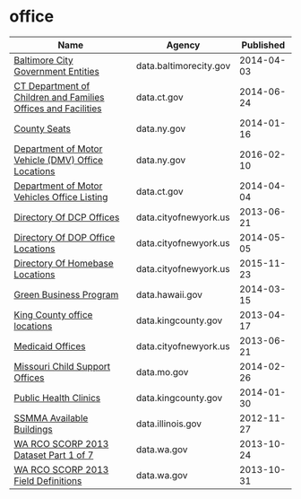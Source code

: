 # office

Name | Agency | Published
---- | ---- | ---------
[Baltimore City Government Entities](../datasets/cut3-c4bx.md) | data.baltimorecity.gov | 2014-04-03
[CT Department of Children and Families Offices and Facilities](../datasets/nhvj-awym.md) | data.ct.gov | 2014-06-24
[County Seats](../datasets/4xc7-bukh.md) | data.ny.gov | 2014-01-16
[Department of Motor Vehicle (DMV) Office Locations](../datasets/9upz-c7xg.md) | data.ny.gov | 2016-02-10
[Department of Motor Vehicles Office Listing](../datasets/scnc-rath.md) | data.ct.gov | 2014-04-04
[Directory Of DCP Offices](../datasets/w449-f4d7.md) | data.cityofnewyork.us | 2013-06-21
[Directory Of DOP Office Locations](../datasets/tfbb-gszk.md) | data.cityofnewyork.us | 2014-05-05
[Directory Of Homebase Locations](../datasets/ntcm-2w4k.md) | data.cityofnewyork.us | 2015-11-23
[Green Business Program](../datasets/vcaz-dwuy.md) | data.hawaii.gov | 2014-03-15
[King County office locations](../datasets/heqd-ysmv.md) | data.kingcounty.gov | 2013-04-17
[Medicaid Offices](../datasets/ibs4-k445.md) | data.cityofnewyork.us | 2013-06-21
[Missouri Child Support Offices](../datasets/2rxb-22d7.md) | data.mo.gov | 2014-02-26
[Public Health Clinics](../datasets/dnjy-kgwg.md) | data.kingcounty.gov | 2014-01-30
[SSMMA Available Buildings](../datasets/ittj-asww.md) | data.illinois.gov | 2012-11-27
[WA RCO SCORP 2013 Dataset Part 1 of 7](../datasets/irc2-87d5.md) | data.wa.gov | 2013-10-24
[WA RCO SCORP 2013 Field Definitions](../datasets/yr5j-kyei.md) | data.wa.gov | 2013-10-31

